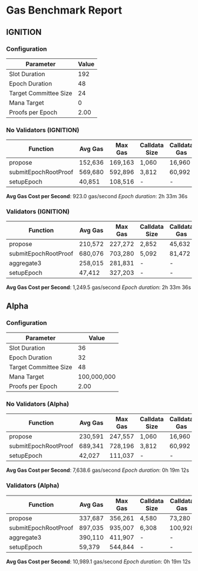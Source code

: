 # Gas Benchmark Report

## IGNITION

### Configuration

| Parameter             | Value |
|-----------------------|-------|
| Slot Duration         |   192 |
| Epoch Duration        |    48 |
| Target Committee Size |    24 |
| Mana Target           |     0 |
| Proofs per Epoch      |  2.00 |

### No Validators (IGNITION)

| Function             | Avg Gas | Max Gas | Calldata Size | Calldata Gas |
|----------------------|---------|---------|---------------|--------------|
| propose              | 152,636 | 169,163 |         1,060 |       16,960 |
| submitEpochRootProof | 569,680 | 592,896 |         3,812 |       60,992 |
| setupEpoch           |  40,851 | 108,516 |             - |            - |

**Avg Gas Cost per Second**: 923.0 gas/second
*Epoch duration*: 2h 33m 36s

### Validators (IGNITION)

| Function             | Avg Gas | Max Gas | Calldata Size | Calldata Gas |
|----------------------|---------|---------|---------------|--------------|
| propose              | 210,572 | 227,272 |         2,852 |       45,632 |
| submitEpochRootProof | 680,076 | 703,280 |         5,092 |       81,472 |
| aggregate3           | 258,015 | 281,831 |             - |            - |
| setupEpoch           |  47,412 | 327,203 |             - |            - |

**Avg Gas Cost per Second**: 1,249.5 gas/second
*Epoch duration*: 2h 33m 36s


## Alpha

### Configuration

| Parameter             |       Value |
|-----------------------|-------------|
| Slot Duration         |          36 |
| Epoch Duration        |          32 |
| Target Committee Size |          48 |
| Mana Target           | 100,000,000 |
| Proofs per Epoch      |        2.00 |

### No Validators (Alpha)

| Function             | Avg Gas | Max Gas | Calldata Size | Calldata Gas |
|----------------------|---------|---------|---------------|--------------|
| propose              | 230,591 | 247,557 |         1,060 |       16,960 |
| submitEpochRootProof | 689,341 | 728,196 |         3,812 |       60,992 |
| setupEpoch           |  42,027 | 111,037 |             - |            - |

**Avg Gas Cost per Second**: 7,638.6 gas/second
*Epoch duration*: 0h 19m 12s

### Validators (Alpha)

| Function             | Avg Gas | Max Gas | Calldata Size | Calldata Gas |
|----------------------|---------|---------|---------------|--------------|
| propose              | 337,687 | 356,261 |         4,580 |       73,280 |
| submitEpochRootProof | 897,035 | 935,007 |         6,308 |      100,928 |
| aggregate3           | 390,110 | 411,907 |             - |            - |
| setupEpoch           |  59,379 | 544,844 |             - |            - |

**Avg Gas Cost per Second**: 10,989.1 gas/second
*Epoch duration*: 0h 19m 12s

